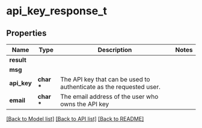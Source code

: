 # api_key_response_t

## Properties
Name | Type | Description | Notes
------------ | ------------- | ------------- | -------------
**result** |  |  | 
**msg** |  |  | 
**api_key** | **char \*** | The API key that can be used to authenticate as the requested user.  | 
**email** | **char \*** | The email address of the user who owns the API key  | 

[[Back to Model list]](../README.md#documentation-for-models) [[Back to API list]](../README.md#documentation-for-api-endpoints) [[Back to README]](../README.md)


